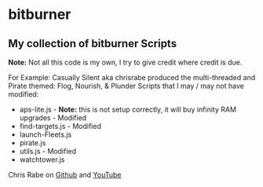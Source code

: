 # bitburner
## My collection of bitburner Scripts


**Note:** Not all this code is my own, I try to give credit where credit is due.

For Example:
Casually Silent aka chrisrabe produced the multi-threaded and Pirate themed: Flog, Nourish, & Plunder Scripts that I may / may not have modified:

  + aps-lite.js - **Note:** this is not setup correctly, it will buy infinity RAM upgrades - Modified
  + find-targets.js - Modified
  + launch-Fleets.js
  + pirate.js
  + utils.js - Modified
  + watchtower.js

Chris Rabe on [Github](https://github.com/chrisrabe/bitburner-automation)
and [YouTube](https://www.youtube.com/channel/UCXVoS73T7gn9h4PHghPxpuw)

